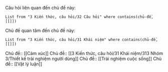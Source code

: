 Câu hỏi liên quan đến chủ đề này:
```dataview
List from "3 Kiến thức, câu hỏi/32 Câu hỏi" where contains(chủ-đề,[[]]) 
```

Chủ đề quan tâm đến chủ đề này:
```dataview
List from "3 Kiến thức, câu hỏi/31 Khái niệm" where contains(chủ-đề,[[]]) 
```
Chủ đề:: [[Cảm xúc]]
Chủ đề:: [[3 Kiến thức, câu hỏi/31 Khái niệm/313 Nhóm 3/Thiết kế trải nghiệm người dùng]]
Chủ đề:: [[Trải nghiệm cuộc sống]]
Chủ đề:: [[Vật lý luận]]
